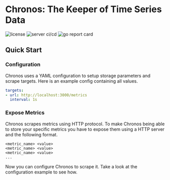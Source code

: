 # Chronos: The Keeper of Time Series Data

![license](https://img.shields.io/github/license/flohansen/chronos)
![server ci/cd](https://github.com/flohansen/chronos/actions/workflows/tests.yml/badge.svg)
![go report card](https://goreportcard.com/badge/github.com/flohansen/chronos)

## Quick Start

### Configuration

Chronos uses a YAML configuration to setup storage parameters and scrape
targets. Here is an example config containing all values.

```yaml
targets:
- url: http://localhost:3000/metrics
  interval: 1s
```

### Expose Metrics

Chronos scrapes metrics using HTTP protocol. To make Chronos being able to
store your specific metrics you have to expose them using a HTTP server and the
following format.

```
<metric_name> <value>
<metric_name> <value>
<metric_name> <value>
...
```

Now you can configure Chronos to scrape it. Take a look at the configuration
example to see how.
